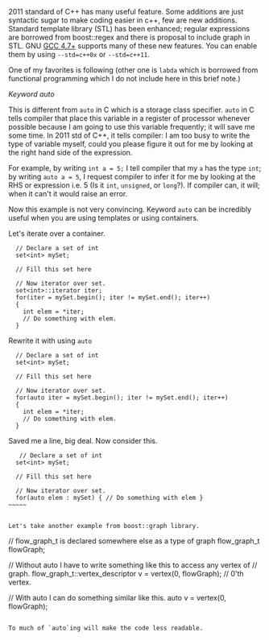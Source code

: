 2011 standard of C++ has many useful feature. Some additions are just syntactic
sugar to make coding easier in c++, few are new additions.  Standard template
library (STL) has been enhanced; regular expressions are borrowed from
boost::regex and there is proposal to include graph in STL. GNU <a
href="http://gcc.gnu.org/projects/cxx0x.html"> GCC 4.7+</a> supports many of 
these new features. You can enable them by using `--std=c++0x` or `--std=c++11`. 

One of my favorites is following (other one is `labda` which is borrowed from
functional programming which I do not include here in this brief note.)
  

*Keyword auto*

This is different from `auto` in C which is a storage class specifier. `auto` in
C tells compiler that place this variable in a register of processor whenever
possible because I am going to use this variable frequently; it will save me
some time. In 2011 std of C++, it tells compiler: I am too busy to write the
type of variable myself, could you please figure it out for me by looking at the
right hand side of the expression. 


For example, by writing `int a = 5;` I tell compiler that my `a` has the type
`int`; by writing `auto a = 5`, I request compiler to infer it for me by looking
at the RHS or expression i.e. 5 (Is it `int`, `unsigned`, or `long`?). If
compiler can, it will; when it can't it would raise an error. 

Now this example is not very convincing.  Keyword `auto` can be incredibly
useful when you are using templates or using containers.

Let's iterate over a container.

~~~~~
  // Declare a set of int 
  set<int> mySet;
  
  // Fill this set here 

  // Now iterator over set.
  set<int>::iterator iter;
  for(iter = mySet.begin(); iter != mySet.end(); iter++)
  {
    int elem = *iter;
    // Do something with elem.
  }
~~~~~

Rewrite it with using `auto`

~~~~~
  // Declare a set of int 
  set<int> mySet;
  
  // Fill this set here 

  // Now iterator over set.
  for(auto iter = mySet.begin(); iter != mySet.end(); iter++)
  {
    int elem = *iter;
    // Do something with elem.
  }
~~~~~~

Saved me a line, big deal. Now consider this.

~~~~~~
   // Declare a set of int 
  set<int> mySet;
  
  // Fill this set here 

  // Now iterator over set.
  for(auto elem : mySet) { // Do something with elem }
~~~~~

 
Let's take another example from boost::graph library.

~~~~~~
  // flow_graph_t is declared somewhere else as a type of graph
  flow_graph_t flowGraph;

  // Without auto I have to write something like this to access any vertex of
  // graph.
  flow_graph_t::vertex_descriptor v = vertex(0, flowGraph); // 0'th vertex.

  // With auto I can do something similar like this.
  auto v = vertex(0, flowGraph);

~~~~~~

To much of `auto`ing will make the code less readable.
